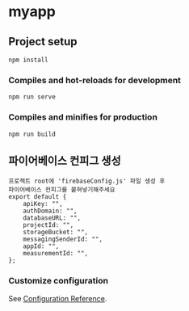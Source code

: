 # myapp

## Project setup
```
npm install
```

### Compiles and hot-reloads for development
```
npm run serve
```

### Compiles and minifies for production
```
npm run build
```

## 파이어베이스 컨피그 생성
```
프로젝트 root에 'firebaseConfig.js' 파일 생성 후
파이어베이스 컨피그를 붙혀넣기해주세요
export default {
	apiKey: "",
	authDomain: "",
	databaseURL: "",
	projectId: "",
	storageBucket: "",
	messagingSenderId: "",
	appId: "",
	measurementId: "",
};
```

### Customize configuration
See [Configuration Reference](https://cli.vuejs.org/config/).
